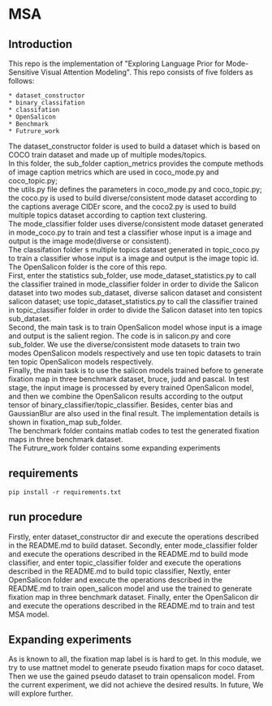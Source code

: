 # MSA
## Introduction  
This repo is the implementation of "Exploring Language Prior for Mode-Sensitive Visual Attention Modeling". 
This repo consists of five folders as follows:
```
* dataset_constructor
* binary_classifation
* classifation
* OpenSalicon 
* Benchmark 
* Futrure_work
```
The dataset_constructor folder is used to build a dataset which is based on COCO train dataset and made up of multiple modes/topics.   
In this folder, the sub_folder caption_metrics provides the compute methods of image caption metrics which are used in coco_mode.py and coco_topic.py;  
the utils.py file defines the parameters in coco_mode.py and coco_topic.py;  
the coco.py is used to build diverse/consistent mode dataset according to the captions average CIDEr score, and the coco2.py is used to build multiple topics dataset according to caption text clustering.  
The mode_classifier folder uses diverse/consistent mode dataset generated in mode_coco.py to train and test a classifier whose input is a image and output is the image mode(diverse or consistent).   
The classifation folder s multiple topics dataset generated in topic_coco.py to train a classifier whose input is a image and output is the image topic id.     
The OpenSalicon folder is the core of this repo.   
First, enter the statistics sub_folder, use mode_dataset_statistics.py to call the classifier trained in mode_classifier folder in order to divide the Salicon dataset into two modes sub_dataset, diverse salicon dataset and consistent salicon dataset; use topic_dataset_statistics.py to call the classifier trained in topic_classifier folder in order to divide the Salicon dataset into ten topics sub_dataset.   
Second, the main task is to train OpenSalicon model whose input is a image and output is the salient region. The code is in salicon.py and core sub_folder. We use the diverse/consistent mode datasets to train two modes OpenSalicon models respectively and use ten topic datasets to train ten topic OpenSalicon models respectively.   
Finally, the main task is to use the salicon models trained before to generate fixation map in three benchmark dataset, bruce, judd and pascal. In test stage, the input image is processed by every trained OpenSalicon model, and then we combine the OpenSalicon results according to the output tensor of binary_classifier/topic_classifier. Besides, center bias and GaussianBlur are also used in the final result. The implementation details is shown in fixation_map sub_folder.   
The benchmark folder contains matlab codes to test the generated fixation maps in three benchmark dataset.  
The Futrure_work folder contains some expanding experiments

## requirements
```
pip install -r requirements.txt
```
## run procedure
Firstly, enter dataset_constructor dir and execute the operations described in the README.md to build dataset.
Secondly, enter mode_classifier folder and execute the operations described in the README.md to build mode classifier, and enter topic_classifier folder and execute the operations described in the README.md to build topic classifier, 
Nextly, enter OpenSalicon folder and execute the operations described in the README.md to train open_salicon model and use the trained to generate fixation map in three benchmark dataset.
Finally, enter the OpenSalicon dir and execute the operations described in the README.md to train and test MSA model.

## Expanding experiments
As is known to all, the fixation map label is is hard to get. In this module, we try to use mattnet model to generate pseudo fixation maps for coco dataset. Then we use the gained pseudo dataset to train opensalicon model. From the current experiment, we did not achieve the desired results. In future, We will explore further. 
 
